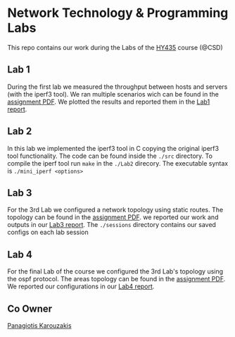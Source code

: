 # Network Technology & Programming Labs 
This repo contains our work during the Labs of the [HY435](https://www.csd.uoc.gr/~hy435/) course (@CSD)

## Lab 1
During the first lab we measured the throughput between hosts and servers (with the iperf3 tool). We ran multiple scenarios wich can be found in the [assignment PDF](https://github.com/papastam/HY435_Lab/blob/master/Lab1/assignment1.pdf). We plotted the results and reported them in the [Lab1 report](https://github.com/papastam/HY435_Lab/blob/master/Lab1/HY435_Lab1_Report.pdf).

## Lab 2
In this lab we implemented the iperf3 tool in C copying the original iperf3 tool functionality. The code can be found inside the `./src` directory. To compile the iperf tool run `make` in the `./Lab2` direcory.
The executable syntax is ```./mini_iperf <options> ```

## Lab 3
For the 3rd Lab we configured a network topology using static routes. The topology can be found in the [assignment PDF](https://github.com/papastam/HY435_Lab/blob/master/Lab3/hy435_assignment03.pdf). we reported our work and outputs in our [Lab3 report](https://github.com/papastam/HY435_Lab/blob/master/Lab3/turnin/Report_Lab3.pdf). The `./sessions` directory contains our saved configs on each lab session

## Lab 4
For the final Lab of the course we configured the 3rd Lab's topology using the ospf protocol. The areas topology can be found in the [assignment PDF](https://github.com/papastam/HY435_Lab/blob/master/Lab4/hy435_assignment04.pdf). We reported our configurations in our [Lab4 report](https://github.com/papastam/HY435_Lab/blob/master/Lab4/turnin/Report_Lab4.pdf).

## Co Owner
[Panagiotis Karouzakis](https://github.com/karouzakisp)